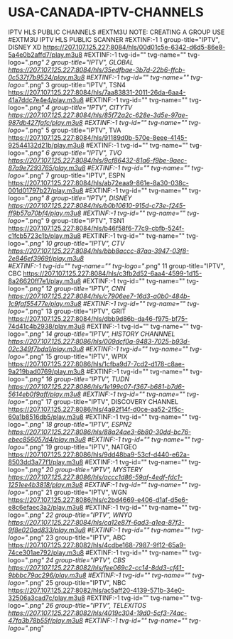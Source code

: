 # USA-CANADA-IPTV-CHANNELS
IPTV HLS PUBLIC CHANNELS
#EXTM3U
NOTE: CREATING A GROUP USE #EXTM3U IPTV HLS PUBLIC SCANNER #EXTINF:-1
1
group-title="IPTV",
DISNEY XD 
https://207.107.125.227:8084/hls/00d01c5e-6342-d6d5-86e8-5a4e0b2affd7/play.m3u8
 #EXTINF:-1 tvg-id="" tvg-name="" tvg-logo="*.png" 
2
group-title="IPTV",
GLOBAL 
https://207.107.125.227:8084/hls/35edfbae-3b7d-22b6-ffcb-0c537f7b9524/play.m3u8
 #EXTINF:-1 tvg-id="" tvg-name="" tvg-logo="*.png" 
3
group-title="IPTV",
TSN4 
https://207.107.125.227:8084/hls/7aa83831-2011-26da-6aa4-41a7ddc7e4e4/play.m3u8
 #EXTINF:-1 tvg-id="" tvg-name="" tvg-logo="*.png" 
4
group-title="IPTV",
CITYTV 
https://207.107.125.227:8084/hls/85f72a2c-628e-3d5e-97ae-987db427fafc/play.m3u8
 #EXTINF:-1 tvg-id="" tvg-name="" tvg-logo="*.png" 
5
group-title="IPTV",
TVA 
https://207.107.125.227:8084/hls/91189d0b-570e-8eee-4145-92544132d21b/play.m3u8
 #EXTINF:-1 tvg-id="" tvg-name="" tvg-logo="*.png" 
6
group-title="IPTV",
TVO 
https://207.107.125.227:8084/hls/9cf86432-81a6-f9be-9aec-87a9e7293765/play.m3u8
 #EXTINF:-1 tvg-id="" tvg-name="" tvg-logo="*.png" 
7
group-title="IPTV",
ESPN 
https://207.107.125.227:8084/hls/ab72eaa9-861e-8a30-038c-001d01797b27/play.m3u8
 #EXTINF:-1 tvg-id="" tvg-name="" tvg-logo="*.png" 
8
group-title="IPTV",
DISNEY 
https://207.107.125.227:8084/hls/b0b10610-915d-c73e-f245-ff9b57a70bf4/play.m3u8
 #EXTINF:-1 tvg-id="" tvg-name="" tvg-logo="*.png" 
9
group-title="IPTV",
TSN1 
https://207.107.125.227:8084/hls/b46f58f6-77c9-cbfb-524f-c1fcb5723c1b/play.m3u8
 #EXTINF:-1 tvg-id="" tvg-name="" tvg-logo="*.png" 
10
group-title="IPTV",
CTV 
https://207.107.125.227:8084/hls/bbb8accc-87aa-3947-03f8-2e846ef3969f/play.m3u8  
 #EXTINF:-1 tvg-id="" tvg-name="" tvg-logo="*.png" 
11
group-title="IPTV",
CBC 
https://207.107.125.227:8084/hls/c3fb2d52-6aa4-4599-1d15-8a26620ff7e1/play.m3u8
 #EXTINF:-1 tvg-id="" tvg-name="" tvg-logo="*.png" 
12
group-title="IPTV",
CNN 
https://207.107.125.227:8084/hls/c7906ee7-16d3-a0b0-484b-1c9faf55477e/play.m3u8
 #EXTINF:-1 tvg-id="" tvg-name="" tvg-logo="*.png" 
13
group-title="IPTV",
GRIT 
https://207.107.125.227:8084/hls/dbb9d86b-da46-f975-bf75-74d41c4b2938/play.m3u8
 #EXTINF:-1 tvg-id="" tvg-name="" tvg-logo="*.png" 
14
group-title="IPTV",
HISTORY CHANNNEL 
https://207.107.125.227:8086/hls/009dcf0a-9483-7025-b93d-02c349f7bda1/play.m3u8
 #EXTINF:-1 tvg-id="" tvg-name="" tvg-logo="*.png" 
15
group-title="IPTV",
WPIX  
https://207.107.125.227:8086/hls/1cfba9d7-7cd2-d178-c8ae-9a219bad0769/play.m3u8
 #EXTINF:-1 tvg-id="" tvg-name="" tvg-logo="*.png" 
16
group-title="IPTV",
TUDN 
https://207.107.125.227:8086/hls/1e199c07-f367-b681-b7d6-5614eb0f9aff/play.m3u8
 #EXTINF:-1 tvg-id="" tvg-name="" tvg-logo="*.png" 
17
group-title="IPTV",
DISCOVERY CHANNEL 
https://207.107.125.227:8086/hls/4a92f14f-d0ce-aa52-2f5c-60a1b8516db5/play.m3u8
 #EXTINF:-1 tvg-id="" tvg-name="" tvg-logo="*.png" 
18
group-title="IPTV",
ESPN2  
https://207.107.125.227:8086/hls/88a24ae3-6b80-30dd-bc76-ebec856057d4/play.m3u8
 #EXTINF:-1 tvg-id="" tvg-name="" tvg-logo="*.png" 
19
group-title="IPTV",
NATGEO 
https://207.107.125.227:8086/hls/9dd48ba9-53cf-d440-e62a-8503dd3a77f1/play.m3u8
 #EXTINF:-1 tvg-id="" tvg-name="" tvg-logo="*.png" 
20
group-title="IPTV",
MYSTERY 
https://207.107.125.227:8086/hls/accc1d86-59af-4edf-fdc1-1251ee4b3818/play.m3u8
 #EXTINF:-1 tvg-id="" tvg-name="" tvg-logo="*.png" 
21
group-title="IPTV",
WGN 
https://207.107.125.227:8086/hls/c2bd4669-e406-d1af-d5e6-e8c6efaec3a2/play.m3u8
 #EXTINF:-1 tvg-id="" tvg-name="" tvg-logo="*.png" 
22
group-title="IPTV",
WNYO 
https://207.107.125.227:8084/hls/ca12e87f-6ad3-a1ea-87f3-9f8e020ad833/play.m3u8
 #EXTINF:-1 tvg-id="" tvg-name="" tvg-logo="*.png" 
23
group-title="IPTV",
ABC 
https://207.107.125.227:8082/hls/4cdbe168-7987-9f12-65a9-74ce301ae792/play.m3u8
 #EXTINF:-1 tvg-id="" tvg-name="" tvg-logo="*.png" 
24
group-title="IPTV",
CBS 
https://207.107.125.227:8082/hls/fee069c2-cc14-8dd3-cf41-9bbbc79ac296/play.m3u8
 #EXTINF:-1 tvg-id="" tvg-name="" tvg-logo="*.png" 
25
group-title="IPTV",
NBC 
https://207.107.125.227:8082/hls/ac5aff20-4139-571b-34e0-32506a3cad7c/play.m3u8
 #EXTINF:-1 tvg-id="" tvg-name="" tvg-logo="*.png" 
26
group-title="IPTV",
TELEXITOS 
https://207.107.125.227:8082/hls/4019c304-19d0-5cf3-74ac-47fa3b78b55f/play.m3u8
 #EXTINF:-1 tvg-id="" tvg-name="" tvg-logo="*.png" 
